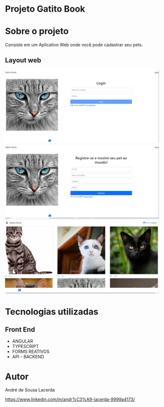 # Projeto Gatito Book 


# Sobre o projeto

Consiste em um Aplicativo Web onde você pode cadastrar seu pets.


## Layout web
![Web 1](https://github.com/aslac2020/imagespublicacao/blob/main/assets/images/Sites/Login.PNG)
![Web 1](https://github.com/aslac2020/imagespublicacao/blob/main/assets/images/Sites/registre.PNG)
![Web 1](https://github.com/aslac2020/imagespublicacao/blob/main/assets/images/Sites/gatitoFotos.PNG)


# Tecnologias utilizadas

## Front End
- ANGULAR
- TYPESCRIPT
- FORMS REATIVOS
- API - BACKEND

# Autor

André de Sousa Lacerda

https://www.linkedin.com/in/andr%C3%A9-lacerda-9999a4173/
